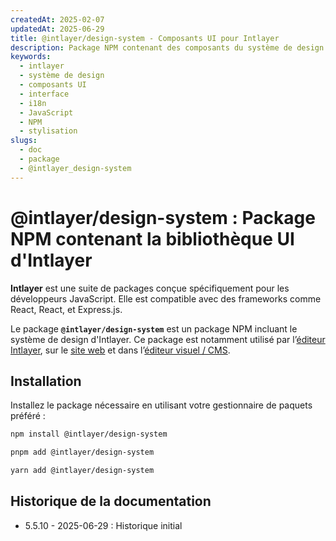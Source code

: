 ```yaml
---
createdAt: 2025-02-07
updatedAt: 2025-06-29
title: @intlayer/design-system - Composants UI pour Intlayer
description: Package NPM contenant des composants du système de design et des éléments UI pour construire des interfaces utilisateur cohérentes avec l'internationalisation Intlayer.
keywords:
  - intlayer
  - système de design
  - composants UI
  - interface
  - i18n
  - JavaScript
  - NPM
  - stylisation
slugs:
  - doc
  - package
  - @intlayer_design-system
---
```


# @intlayer/design-system : Package NPM contenant la bibliothèque UI d'Intlayer

**Intlayer** est une suite de packages conçue spécifiquement pour les développeurs JavaScript. Elle est compatible avec des frameworks comme React, React, et Express.js.

Le package **`@intlayer/design-system`** est un package NPM incluant le système de design d'Intlayer. Ce package est notamment utilisé par l’[éditeur Intlayer](https://github.com/aymericzip/intlayer/tree/main/docs/fr/packages/intlayer-editor/index.md), sur le [site web](https://intlayer.org) et dans l’[éditeur visuel / CMS](https://intlayer.org/dashboard).

## Installation

Installez le package nécessaire en utilisant votre gestionnaire de paquets préféré :

```bash packageManager="npm"
npm install @intlayer/design-system
```

```bash packageManager="pnpm"
pnpm add @intlayer/design-system
```

```bash packageManager="yarn"
yarn add @intlayer/design-system
```

## Historique de la documentation

- 5.5.10 - 2025-06-29 : Historique initial
